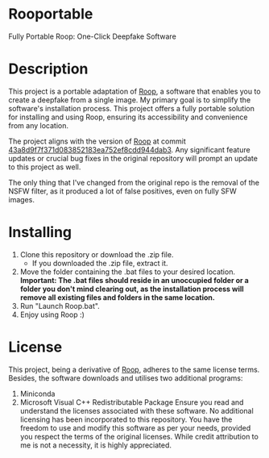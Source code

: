 # Rooportable
Fully Portable Roop: One-Click Deepfake Software

# Description
This project is a portable adaptation of [Roop](https://github.com/s0md3v/roop), a software that enables you to create a deepfake from a single image. My primary goal is to simplify the software's installation process. This project offers a fully portable solution for installing and using Roop, ensuring its accessibility and convenience from any location.

The project aligns with the version of [Roop](https://github.com/s0md3v/roop) at commit [43a8d9f7f371d083852183ea752ef8cdd944dab3](https://github.com/s0md3v/roop/commit/43a8d9f7f371d083852183ea752ef8cdd944dab3). Any significant feature updates or crucial bug fixes in the original repository will prompt an update to this project as well.

The only thing that I've changed from the original repo is the removal of the NSFW filter, as it produced a lot of false positives, even on fully SFW images.

# Installing
1. Clone this repository or download the .zip file.
   - If you downloaded the .zip file, extract it.
2. Move the folder containing the .bat files to your desired location. **Important: The .bat files should reside in an unoccupied folder or a folder you don't mind clearing out, as the installation process will remove all existing files and folders in the same location.**
3. Run "Launch Roop.bat".
4. Enjoy using Roop :)

# License
This project, being a derivative of [Roop](https://github.com/s0md3v/roop), adheres to the same license terms. Besides, the software downloads and utilises two additional programs:
1. Miniconda
2. Microsoft Visual C++ Redistributable Package
Ensure you read and understand the licenses associated with these software. No additional licensing has been incorporated to this repository. You have the freedom to use and modify this software as per your needs, provided you respect the terms of the original licenses. While credit attribution to me is not a necessity, it is highly appreciated.